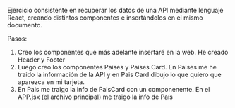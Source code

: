 Ejercicio consistente en recuperar los datos de una API mediante lenguaje React, creando distintos componentes e insertándolos en el mismo documento.

Pasos:
1. Creo los componentes que más adelante insertaré en la web. He creado Header y Footer
2. Luego creo los componentes Paises y Paises Card. En Paises me he traido la información de la API y en Pais Card dibujo lo que quiero que aparezca en mi tarjeta.
3. En Pais me traigo la info de PaisCard con un componenente. En el APP.jsx (el archivo principal) me traigo la info de País
